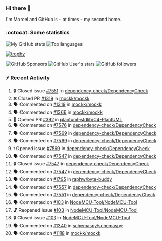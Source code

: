 ### Hi there 👋

I'm Marcel and GitHub is - at times - my second home.

<!--
**marcelstoer/marcelstoer** is a ✨ _special_ ✨ repository because its `README.md` (this file) appears on your GitHub profile.

Here are some ideas to get you started:

- 🔭 I’m currently working on ...
- 🌱 I’m currently learning ...
- 👯 I’m looking to collaborate on ...
- 🤔 I’m looking for help with ...
- 💬 Ask me about ...
- 📫 How to reach me: ...
- 😄 Pronouns: ...
- ⚡ Fun fact: ...
-->

### :octocat: Some statistics

<!-- https://github.com/anuraghazra/github-readme-stats -->

![My GitHub stats](https://github-readme-stats.vercel.app/api?username=marcelstoer&count_private=true&show_icons=true&hide_title=true)
![Top languages](https://github-readme-stats.vercel.app/api/top-langs/?username=marcelstoer&layout=compact&count_private=true&show_icons=true&hide_title=true&langs_count=10)

[![trophy](https://github-profile-trophy.vercel.app/?username=marcelstoer)](https://github.com/marcelstoer)

![GitHub Sponsors](https://img.shields.io/github/sponsors/marcelstoer?style=social)
![GitHub User's stars](https://img.shields.io/github/stars/marcelstoer?style=social)
![GitHub followers](https://img.shields.io/github/followers/marcelstoer?style=social)

### :zap: Recent Activity

<!--START_SECTION:activity-->
1. 🔒 Closed issue [#7551](https://github.com/dependency-check/DependencyCheck/issues/7551) in [dependency-check/DependencyCheck](https://github.com/dependency-check/DependencyCheck)
2. ❌ Closed PR [#1319](https://github.com/mockk/mockk/pull/1319) in [mockk/mockk](https://github.com/mockk/mockk)
3. 🗣 Commented on [#1319](https://github.com/mockk/mockk/pull/1319#issuecomment-2783095373) in [mockk/mockk](https://github.com/mockk/mockk)
4. 🗣 Commented on [#1366](https://github.com/mockk/mockk/pull/1366#issuecomment-2782961170) in [mockk/mockk](https://github.com/mockk/mockk)
5. 💪 Opened PR [#392](https://github.com/plantuml-stdlib/C4-PlantUML/pull/392) in [plantuml-stdlib/C4-PlantUML](https://github.com/plantuml-stdlib/C4-PlantUML)
6. 🗣 Commented on [#7576](https://github.com/dependency-check/DependencyCheck/issues/7576#issuecomment-2780723830) in [dependency-check/DependencyCheck](https://github.com/dependency-check/DependencyCheck)
7. 🗣 Commented on [#7569](https://github.com/dependency-check/DependencyCheck/issues/7569#issuecomment-2775328888) in [dependency-check/DependencyCheck](https://github.com/dependency-check/DependencyCheck)
8. 🗣 Commented on [#7569](https://github.com/dependency-check/DependencyCheck/issues/7569#issuecomment-2774605151) in [dependency-check/DependencyCheck](https://github.com/dependency-check/DependencyCheck)
9. ❗ Opened issue [#7569](https://github.com/dependency-check/DependencyCheck/issues/7569) in [dependency-check/DependencyCheck](https://github.com/dependency-check/DependencyCheck)
10. 🗣 Commented on [#7547](https://github.com/dependency-check/DependencyCheck/issues/7547#issuecomment-2772230641) in [dependency-check/DependencyCheck](https://github.com/dependency-check/DependencyCheck)
11. 🔒 Closed issue [#7547](https://github.com/dependency-check/DependencyCheck/issues/7547) in [dependency-check/DependencyCheck](https://github.com/dependency-check/DependencyCheck)
12. 🗣 Commented on [#7547](https://github.com/dependency-check/DependencyCheck/issues/7547#issuecomment-2771748559) in [dependency-check/DependencyCheck](https://github.com/dependency-check/DependencyCheck)
13. 🗣 Commented on [#1795](https://github.com/raphw/byte-buddy/issues/1795#issuecomment-2767298885) in [raphw/byte-buddy](https://github.com/raphw/byte-buddy)
14. 🗣 Commented on [#7557](https://github.com/dependency-check/DependencyCheck/issues/7557#issuecomment-2763312549) in [dependency-check/DependencyCheck](https://github.com/dependency-check/DependencyCheck)
15. 🗣 Commented on [#7551](https://github.com/dependency-check/DependencyCheck/issues/7551#issuecomment-2763309889) in [dependency-check/DependencyCheck](https://github.com/dependency-check/DependencyCheck)
16. 🗣 Commented on [#103](https://github.com/NodeMCU-Tool/NodeMCU-Tool/issues/103#issuecomment-2763307583) in [NodeMCU-Tool/NodeMCU-Tool](https://github.com/NodeMCU-Tool/NodeMCU-Tool)
17. 🔓 Reopened issue [#103](https://github.com/NodeMCU-Tool/NodeMCU-Tool/issues/103) in [NodeMCU-Tool/NodeMCU-Tool](https://github.com/NodeMCU-Tool/NodeMCU-Tool)
18. 🔒 Closed issue [#103](https://github.com/NodeMCU-Tool/NodeMCU-Tool/issues/103) in [NodeMCU-Tool/NodeMCU-Tool](https://github.com/NodeMCU-Tool/NodeMCU-Tool)
19. 🗣 Commented on [#1340](https://github.com/schemaspy/schemaspy/issues/1340#issuecomment-2758575080) in [schemaspy/schemaspy](https://github.com/schemaspy/schemaspy)
20. 🗣 Commented on [#1118](https://github.com/mockk/mockk/issues/1118#issuecomment-2753754444) in [mockk/mockk](https://github.com/mockk/mockk)
<!--END_SECTION:activity-->

